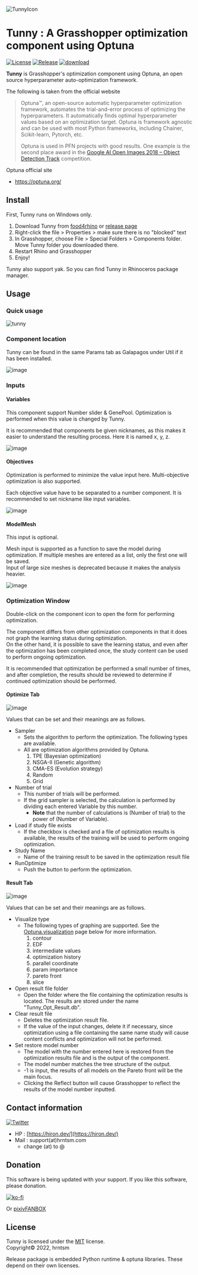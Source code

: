 ![TunnyIcon](https://user-images.githubusercontent.com/23289252/162955418-1dbe2830-f0ed-4664-993b-b6f23aaa702a.png)

# Tunny : A Grasshopper optimization component using Optuna

[![License](https://img.shields.io/github/license/hrntsm/Tunny)](https://github.com/hrntsm/Tunny/blob/master/LICENSE)
[![Release](https://img.shields.io/github/v/release/hrntsm/Tunny)](https://github.com/hrntsm/Tunny/releases)
[![download](https://img.shields.io/github/downloads/hrntsm/Tunny/total)](https://github.com/hrntsm/Tunny/releases)

**Tunny** is Grasshopper's optimization component using Optuna, an open source hyperparameter auto-optimization framework.

The following is taken from the official website

> Optuna™, an open-source automatic hyperparameter optimization framework, automates the trial-and-error process of optimizing the hyperparameters. It automatically finds optimal hyperparameter values based on an optimization target. Optuna is framework agnostic and can be used with most Python frameworks, including Chainer, Scikit-learn, Pytorch, etc.
>
> Optuna is used in PFN projects with good results. One example is the second place award in the [Google AI Open Images 2018 – Object Detection Track](https://www.preferred.jp/en/news/pr20180907/) competition.

Optuna official site

- https://optuna.org/

## Install

First, Tunny runs on Windows only.

1. Download Tunny from [food4rhino](https://www.food4rhino.com/app/tunny) or [release page](https://github.com/hrntsm/tunny/releases)
1. Right-click the file > Properties > make sure there is no "blocked" text
1. In Grasshopper, choose File > Special Folders > Components folder. Move Tunny folder you downloaded there.
1. Restart Rhino and Grasshopper
1. Enjoy!

Tunny also support yak. So you can find Tunny in Rhinoceros package manager.

## Usage

### Quick usage

![tunny](https://user-images.githubusercontent.com/23289252/166186417-7541ccb9-efa0-4569-a068-373ebde1c0ed.gif)

### Component location

Tunny can be found in the same Params tab as Galapagos under Util if it has been installed.

![image](https://user-images.githubusercontent.com/23289252/163377645-6c397380-8896-4e33-8b74-8305e9a2ef04.png)

### Inputs

#### Variables

This component support Number slider & GenePool.
Optimization is performed when this value is changed by Tunny.

It is recommended that components be given nicknames, as this makes it easier to understand the resulting process. Here it is named x, y, z.

![image](https://user-images.githubusercontent.com/23289252/166185821-4b3da178-068b-444a-9d3f-9ee791c533b1.png)

#### Objectives

Optimization is performed to minimize the value input here. Multi-objective optimization is also supported.  

Each objective value have to be separated to a number component.
It is recommended to set nickname like input variables.

![image](https://user-images.githubusercontent.com/23289252/166185782-3d5ddb69-5912-4b65-8b59-c20f0f1cd6b2.png)

#### ModelMesh

This input is optional.

Mesh input is supported as a function to save the model during optimization.
If multiple meshes are entered as a list, only the first one will be saved.  
Input of large size meshes is deprecated because it makes the analysis heavier.

![image](https://user-images.githubusercontent.com/23289252/166185101-c82d1610-03a5-4906-920c-4ef33508716c.png)

### Optimization Window

Double-click on the component icon to open the form for performing optimization.

The component differs from other optimization components in that it does not graph the learning status during optimization.  
On the other hand, it is possible to save the learning status, and even after the optimization has been completed once, the study content can be used to perform ongoing optimization.

It is recommended that optimization be performed a small number of times, and after completion, the results should be reviewed to determine if continued optimization should be performed.

#### Optimize Tab

![image](https://user-images.githubusercontent.com/23289252/163382306-b44f5e7c-4c62-4887-8766-f399c23c33b4.png)

Values that can be set and their meanings are as follows.

- Sampler
  - Sets the algorithm to perform the optimization. The following types are available.
  - All are optimization algorithms provided by Optuna.
    1. TPE (Bayesian optimization)
    1. NSGA-II (Genetic algorithm)
    1. CMA-ES (Evolution strategy)
    1. Random
    1. Grid
- Number of trial
  - This number of trials will be performed.
  - If the grid sampler is selected, the calculation is performed by dividing each entered Variable by this number.
    - **Note** that the number of calculations is (Number of trial) to the power of (Number of Variable).
- Load if study file exists
  - If the checkbox is checked and a file of optimization results is available, the results of the training will be used to perform ongoing optimization.
- Study Name
  - Name of the training result to be saved in the optimization result file
- RunOptimize
  - Push the button to perform the optimization.

#### Result Tab

![image](https://user-images.githubusercontent.com/23289252/166185559-a5e64659-df48-4777-85dc-7ed01f3752b7.png)

Values that can be set and their meanings are as follows.

- Visualize type
  - The following types of graphing are supported. See the [Optuna.visualization](https://optuna.readthedocs.io/en/stable/reference/visualization/index.html) page below for more information.
    1. contour
    1. EDF
    1. intermediate values
    1. optimization history
    1. parallel coordinate
    1. param importance
    1. pareto front
    1. slice
- Open result file folder
  - Open the folder where the file containing the optimization results is located. The results are stored under the name "Tunny_Opt_Result.db".
- Clear result file
  - Deletes the optimization result file.
  - If the value of the input changes, delete it if necessary, since optimization using a file containing the same name study will cause content conflicts and optimization will not be performed.
- Set restore model number
  - The model with the number entered here is restored from the optimization results file and is the output of the component.
  - The model number matches the tree structure of the output.
  - -1 is input, the results of all models on the Pareto front will be the main focus.
  - Clicking the Reflect button will cause Grasshopper to reflect the results of the model number inputted.

## Contact information

[![Twitter](https://img.shields.io/twitter/follow/hiron_rgkr?style=social)](https://twitter.com/hiron_rgkr)

- HP : [https://hiron.dev/](https://hiron.dev/)
- Mail : support(at)hrntsm.com
  - change (at) to @

## Donation

This software is being updated with your support.
If you like this software, please donation.

[![ko-fi](https://ko-fi.com/img/githubbutton_sm.svg)](https://ko-fi.com/G2G5C2MIU)

Or [pixivFANBOX](https://hiron.fanbox.cc/)

## License

Tunny is licensed under the [MIT](https://github.com/hrntsm/Tunny/blob/main/LICENSE) license.  
Copyright© 2022, hrntsm

Release package is embedded Python runtime & optuna libraries.
These depend on their own licenses.

